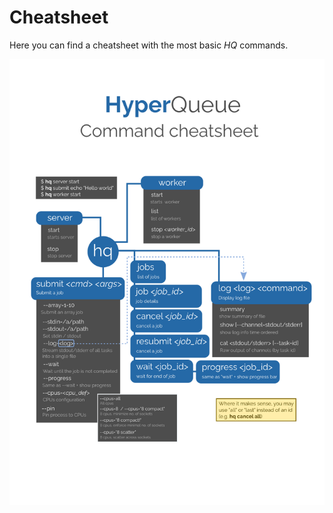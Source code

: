 # Cheatsheet
Here you can find a cheatsheet with the most basic *HQ* commands. 

<div style="display: flex; justify-content: center;">
    <img width="100%" src="../imgs/cheatsheet.png">
</div>
